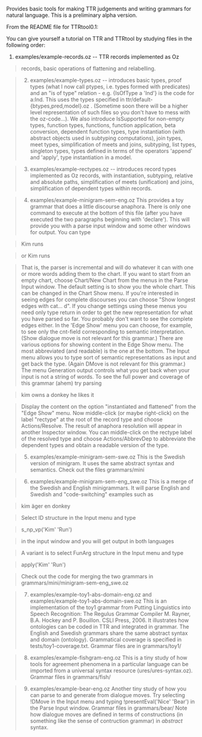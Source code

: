 Provides basic tools for making TTR judgements and writing grammars for natural language.  This is a preliminary alpha version.

From the README file for TTRtool0.1:

You can give yourself a tutorial on TTR and TTRtool by studying files
in the following order:

  1. examples/example-records.oz -- TTR records implemented as Oz
> records, basic operations of flattening and relabelling.

> 2) examples/example-types.oz -- introduces basic types, proof types
> (what I now call ptypes, i.e. types formed with predicates) and an
> "is of type" relation - e.g. {IsOfType a 'Ind'} is the code for
> a:Ind.  This uses the types specified in
> ttr/default-{btypes,pred,model}.oz .  (Sometime soon there will be
> a higher level representation of such files so you don't have to
> mess with the oz-code...).  We also introduce IsSupported for
> non-empty types, function types, functions, function application,
> beta conversion, dependent function types, type instantiation
> (with abstract objects used in subtyping computations),
> join types, meet types, simplification of meets and joins,
> subtyping, list types, singleton types, types defined in terms of
> the operators 'append' and 'apply', type instantiation in a model.

> 3) examples/example-rectypes.oz -- introduces record types
> implemented as Oz records, with instantiation, subtyping, relative
> and absolute paths, simplification of meets (unification) and joins,
> simplification of dependent types within records.

> 4) examples/example-minigram-sem-eng.oz  This provides a toy grammar
> that does a little discourse anaphora.  There is only one command
> to execute at the bottom of this file (after you have executed the
> two paragraphs beginning with 'declare').  This will provide you
> with a parse input window and some other windows for output.  You
> can type

> Kim runs

> or
> Kim
> runs

> That is, the parser is incremental and will do whatever it can
> with one or more words adding them to the chart.  If you want to
> start from an empty chart, choose Chart/New Chart from the menus
> in the Parse Input window.  The default setting is to show you the
> whole chart.  This can be changed in the Chart Show menu.  If
> you're interested in seeing edges for complete discourses you can
> choose "Show longest edges with cat... d".  If you change settings
> using these menus you need only type return in order to get the
> new representation for what you have parsed so far.  You probably don't
> want to see the complete edges either.  In the 'Edge Show' menu
> you can choose, for example, to see only the cnt-field
> corresponding to semantic interpretation.  (Show dialogue move is
> not relevant for this grammar.)  There are various options for
> showing content in the Edge Show menu.  The most abbreviated (and
> readable) is the one at the bottom.  The Input menu allows you to
> type sort of semantic representations as input and get back the
> type.  (Again DMove is not relevant for this grammar.)  The menu
> Generation output controls what you get back when your input is
> not a string of words.  To see the full power and coverage of this
> grammar (ahem)  try parsing

> kim owns a donkey he likes it

> Display the content on the option "instantiated and flattened" from
> the "Edge Show" menu.  Now middle-click (or maybe right-click) on
> the label "rectype" at the root of the record type and choose
> Actions/Resolve.  The result of anaphora resolution will appear in
> another Inspector window.  You can middle-click on the rectype
> label of the resolved type and choose Actions/AbbrevDep to
> abbreviate the dependent types and obtain a readable version of the type.

> 5) examples/example-minigram-sem-swe.oz  This is the Swedish version
> of minigram.  It uses the same abstract syntax and semantics.
> Check out the files grammars/mini

> 6) examples/example-minigram-sem-eng\_swe.oz  This is a merge of the
> Swedish and English minigrammars.  It will parse English and
> Swedish and "code-switching" examples such as

> kim äger en donkey

> Select ID structure in the Input menu and type

> s\_np\_vp('Kim' 'Run')

> in the input window and you will get output in both languages

> A variant is to select FunArg structure in the Input menu and type

> apply('Kim' 'Run')

> Check out the code for merging the two grammars in
> grammars/mini/minigram-sem-eng\_swe.oz

> 7)  examples/example-toy1-abs-domain-eng.oz and
> examples/example-toy1-abs-domain-swe.oz  This is an implementation
> of the toy1 grammar from Putting Linguistics into Speech
> Recognition: The Regulus Grammar Compiler M. Rayner, B.A. Hockey
> and P. Bouillon. CSLI Press, 2006.  It illustrates how ontologies
> can be coded in TTR and integrated in grammar.  The English and
> Swedish grammars share the same abstract syntax and domain
> (ontology).  Grammatical coverage is specified in
> tests/toy1-coverage.txt.  Grammar files are in grammars/toy1/

> 8) examples/example-fishgram-eng.oz This is a tiny study of how
> tools for agreement phenomena in a particular language can be
> imported from a universal syntax resource (ures/ures-syntax.oz).
> Grammar files in grammars/fish/

> 9) examples/example-bear-eng.oz Another tiny study of how you can
> parse to and generate from dialogue moves.  Try selecting !DMove in
> the Input menu and typing !presentEval('Nice' 'Bear') in the Parse
> Input window.  Grammar files in grammars/bear/  Note how dialogue
> moves are defined in terms of constructions (in something like the
> sense of contruction grammar) in _abstract_ syntax.